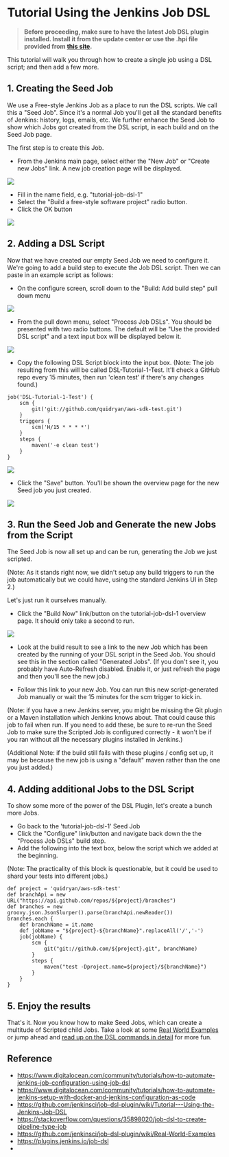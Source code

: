 
# Tutorial Using the Jenkins Job DSL

> **Before proceeding, make sure to have the latest Job DSL plugin installed. Install it from the update center or use the .hpi file provided from [this site](https://github.com/downloads/JavaPosseRoundup/job-dsl-plugin/job-dsl.hpi).**

This tutorial will walk you through how to create a single job using a DSL script; and then add a few more.

## 1. Creating the Seed Job

We use a Free-style Jenkins Job as a place to run the DSL scripts. We call this a "Seed Job". Since it's a normal Job you'll get all the standard benefits of Jenkins: history, logs, emails, etc. We further enhance the Seed Job to show which Jobs got created from the DSL script, in each build and on the Seed Job page.

The first step is to create this Job.

-   From the Jenkins main page, select either the "New Job" or "Create new Jobs" link. A new job creation page will be displayed.

![](./img/job_dsl2/newjob.png)

-   Fill in the name field, e.g. "tutorial-job-dsl-1"
-   Select the "Build a free-style software project" radio button.
-   Click the OK button

![](./img/job_dsl2/createjob.png)

## 2. Adding a DSL Script

Now that we have created our empty Seed Job we need to configure it. We're going to add a build step to execute the Job DSL script. Then we can paste in an example script as follows:

-   On the configure screen, scroll down to the "Build: Add build step" pull down menu

![](./img/job_dsl2/AddBuildStep.png)

-   From the pull down menu, select "Process Job DSLs". You should be presented with two radio buttons. The default will be "Use the provided DSL script" and a text input box will be displayed below it.

![](./img/job_dsl2/AddBuildStepSelected.png)

-   Copy the following DSL Script block into the input box. (Note: The job resulting from this will be called DSL-Tutorial-1-Test. It'll check a GitHub repo every 15 minutes, then run 'clean test' if there's any changes found.)

```
job('DSL-Tutorial-1-Test') {
    scm {
        git('git://github.com/quidryan/aws-sdk-test.git')
    }
    triggers {
        scm('H/15 * * * *')
    }
    steps {
        maven('-e clean test')
    }
}
```

![](./img/job_dsl2/DslBuildStep.png)

-   Click the "Save" button. You'll be shown the overview page for the new Seed job you just created.

![](./img/job_dsl2/EmptySeed.png)

## 3. Run the Seed Job and Generate the new Jobs from the Script

The Seed Job is now all set up and can be run, generating the Job we just scripted.

(Note: As it stands right now, we didn't setup any build triggers to run the job automatically but we could have, using the standard Jenkins UI in Step 2.)

Let's just run it ourselves manually.

-   Click the "Build Now" link/button on the tutorial-job-dsl-1 overview page. It should only take a second to run.

![](./img/job_dsl2/Build1.png)

-   Look at the build result to see a link to the new Job which has been created by the running of your DSL script in the Seed Job. You should see this in the section called "Generated Jobs". (If you don't see it, you probably have Auto-Refresh disabled. Enable it, or just refresh the page and then you'll see the new job.)
    
-   Follow this link to your new Job. You can run this new script-generated Job manually or wait the 15 minutes for the scm trigger to kick in.
    

(Note: if you have a new Jenkins server, you might be missing the Git plugin or a Maven installation which Jenkins knows about. That could cause this job to fail when run. If you need to add these, be sure to re-run the Seed Job to make sure the Scripted Job is configured correctly - it won't be if you ran without all the necessary plugins installed in Jenkins.)

(Additional Note: if the build still fails with these plugins / config set up, it may be because the new job is using a "default" maven rather than the one you just added.)

## 4. Adding additional Jobs to the DSL Script

To show some more of the power of the DSL Plugin, let's create a bunch more Jobs.

-   Go back to the 'tutorial-job-dsl-1' Seed Job
-   Click the "Configure" link/button and navigate back down the the "Process Job DSLs" build step.
-   Add the following into the text box, below the script which we added at the beginning.

(Note: The practicality of this block is questionable, but it could be used to shard your tests into different jobs.)

```
def project = 'quidryan/aws-sdk-test'
def branchApi = new URL("https://api.github.com/repos/${project}/branches")
def branches = new groovy.json.JsonSlurper().parse(branchApi.newReader())
branches.each {
    def branchName = it.name
    def jobName = "${project}-${branchName}".replaceAll('/','-')
    job(jobName) {
        scm {
            git("git://github.com/${project}.git", branchName)
        }
        steps {
            maven("test -Dproject.name=${project}/${branchName}")
        }
    }
}
```

## 5. Enjoy the results

That's it. Now you know how to make Seed Jobs, which can create a multitude of Scripted child Jobs. Take a look at some [Real World Examples](https://github.com/jenkinsci/job-dsl-plugin/wiki/Real-World-Examples) or jump ahead and [read up on the DSL commands in detail](https://github.com/jenkinsci/job-dsl-plugin/wiki/Job-DSL-Commands) for more fun.


## Reference

* https://www.digitalocean.com/community/tutorials/how-to-automate-jenkins-job-configuration-using-job-dsl
* https://www.digitalocean.com/community/tutorials/how-to-automate-jenkins-setup-with-docker-and-jenkins-configuration-as-code
* https://github.com/jenkinsci/job-dsl-plugin/wiki/Tutorial---Using-the-Jenkins-Job-DSL
* https://stackoverflow.com/questions/35898020/job-dsl-to-create-pipeline-type-job
* https://github.com/jenkinsci/job-dsl-plugin/wiki/Real-World-Examples
* https://plugins.jenkins.io/job-dsl
* 
